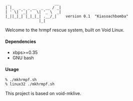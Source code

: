      _                    __ 
    | |_  _ _ _ __  _ __ / _|
    | ' \| '_| '  \| '_ \  _|
    |_||_|_| |_|_|_| .__/_|    version 0.1  "Kiasoachbomba"
                   |_|       

Welcome to the hrmpf rescue system, built on Void Linux.

#### Dependencies

 * xbps>=0.35
 * GNU bash

#### Usage

    % ./mkhrmpf.sh
    % linux32 ./mkhrmpf.sh

This project is based on void-mklive.
